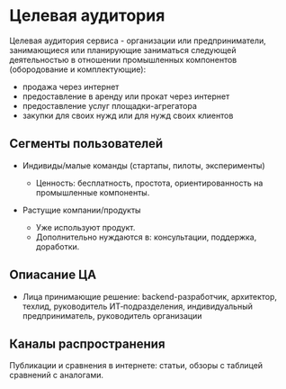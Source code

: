 # Целевая аудитория
Целевая аудитория сервиса - организации или предприниматели, 
занимающиеся или планирующие заниматься следующей деятельностью 
в отношении промышленных компонентов (обородование и комплектующие):
- продажа через интернет
- предоставление в аренду или прокат через интернет
- предоставление услуг площадки-агрегатора
- закупки для своих нужд или для нужд своих клиентов

## Сегменты пользователей
- Индивиды/малые команды (стартапы, пилоты, эксперименты) 
   - Ценность: бесплатность, простота, ориентированность на промышленные компоненты.

- Растущие компании/продукты
   - Уже используют продукт. 
   - Дополнительно нуждаются в: консультации, поддержка, доработки.

## Опиасание ЦА
- Лица принимающие решение: backend-разработчик, архитектор, техлид, руководитель ИТ‑подразделения, 
индивидуальный предприниматель, руководитель организации

## Каналы распространения
Публикации и сравнения в интернете: статьи, обзоры с таблицей сравнений c аналогами.